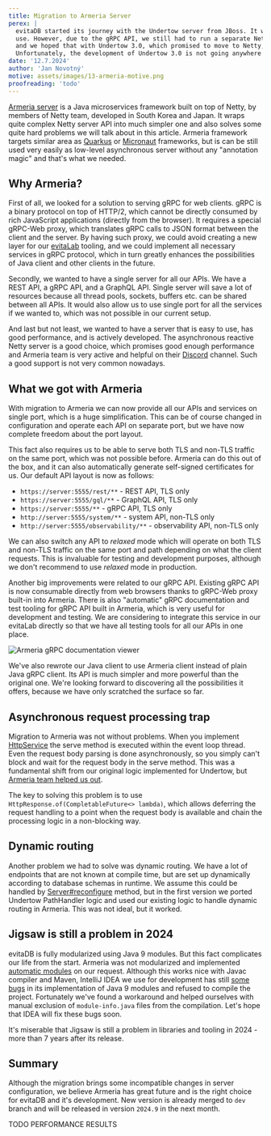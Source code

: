 ```yaml
---
title: Migration to Armeria Server
perex: |
  evitaDB started its journey with the Undertow server from JBoss. It was chosen because of its performance and ease of 
  use. However, due to the gRPC API, we still had to run a separate Netty server under the hood. This was far from ideal,
  and we hoped that with Undertow 3.0, which promised to move to Netty, we could unify all APIs under one server. 
  Unfortunately, the development of Undertow 3.0 is not going anywhere and we had to look for alternatives.
date: '12.7.2024'
author: 'Jan Novotný'
motive: assets/images/13-armeria-motive.png
proofreading: 'todo'
---
```


[Armeria server](https://armeria.dev/) is a Java microservices framework built on top of Netty, by members of Netty team,
developed in South Korea and Japan. It wraps quite complex Netty server API into much simpler one and also solves some
quite hard problems we will talk about in this article. Armeria framework targets similar area as [Quarkus](https://quarkus.io/)
or [Micronaut](https://micronaut.io/) frameworks, but is can be still used very easily as low-level asynchronous server
without any "annotation magic" and that's what we needed.

## Why Armeria?

First of all, we looked for a solution to serving gRPC for web clients. gRPC is a binary protocol on top of HTTP/2, which
cannot be directly consumed by rich JavaScript applications (directly from the browser). It requires a special gRPC-Web
proxy, which translates gRPC calls to JSON format between the client and the server. By having such proxy, we could
avoid creating a new layer for our [evitaLab](12-evitalab-after-6-months.md) tooling, and we could implement all necessary 
services in gRPC protocol, which in turn greatly enhances the possibilities of Java client and other clients in the future.

Secondly, we wanted to have a single server for all our APIs. We have a REST API, a gRPC API, and a GraphQL API.
Single server will save a lot of resources because all thread pools, sockets, buffers etc. can be shared between all APIs.
It would also allow us to use single port for all the services if we wanted to, which was not possible in our current
setup.

And last but not least, we wanted to have a server that is easy to use, has good performance, and is actively developed.
The asynchronous reactive Netty server is a good choice, which promises good enough performance and Armeria team is
very active and helpful on their [Discord](https://armeria.dev/s/discord) channel. Such a good support is not very common
nowadays.

## What we got with Armeria

With migration to Armeria we can now provide all our APIs and services on single port, which is a huge simplification.
This can be of course changed in configuration and operate each API on separate port, but we have now complete freedom
about the port layout.

This fact also requires us to be able to serve both TLS and non-TLS traffic on the same port, which was not possible
before. Armeria can do this out of the box, and it can also automatically generate self-signed certificates for us.
Our default API layout is now as follows:

- `https://server:5555/rest/**` - REST API, TLS only
- `https://server:5555/gql/**` - GraphQL API, TLS only
- `https://server:5555/**` - gRPC API, TLS only
- `http://server:5555/system/**` - system API, non-TLS only
- `http://server:5555/observability/**` - observability API, non-TLS only

We can also switch any API to *relaxed* mode which will operate on both TLS and non-TLS traffic on the same port and 
path depending on what the client requests. This is invaluable for testing and development purposes, although we don't
recommend to use *relaxed* mode in production.

Another big improvements were related to our gRPC API. Existing gRPC API is now consumable directly from web browsers
thanks to gRPC-Web proxy built-in into Armeria. There is also "automatic" gRPC documentation and test tooling for gRPC
API built in Armeria, which is very useful for development and testing. We are considering to integrate this service
in our evitaLab directly so that we have all testing tools for all our APIs in one place.

![Armeria gRPC documentation viewer](https://armeria.dev/static/07425b49e3908d0a974b067ff0a964eb/f594a/docservice-carousel-1.webp)

We've also rewrote our Java client to use Armeria client instead of plain Java gRPC client. Its API is much simpler and
more powerful than the original one. We're looking forward to discovering all the possibilities it offers, because we
have only scratched the surface so far.

## Asynchronous request processing trap

Migration to Armeria was not without problems. When you implement [HttpService](https://github.com/line/armeria/blob/main/core/src/main/java/com/linecorp/armeria/server/HttpService.java) the serve method is 
executed within the event loop thread. Even the request body parsing is done asynchronously, so you simply can't block
and wait for the request body in the serve method. This was a fundamental shift from our original logic implemented
for Undertow, but [Armeria team helped us out](https://discord.com/channels/1087271586832318494/1087272728177942629/1253656914106253374).

The key to solving this problem is to use `HttpResponse.of(CompletableFuture<> lambda)`, which allows deferring
the request handling to a point when the request body is available and chain the processing logic in a non-blocking way.

## Dynamic routing

Another problem we had to solve was dynamic routing. We have a lot of endpoints that are not known at compile time, but
are set up dynamically according to database schemas in runtime. We assume this could be handled by 
[Server#reconfigure](https://github.com/line/armeria/blob/main/core/src/main/java/com/linecorp/armeria/server/Server.java)
method, but in the first version we ported Undertow PathHandler logic and used our existing logic to handle dynamic
routing in Armeria. This was not ideal, but it worked.

## Jigsaw is still a problem in 2024

evitaDB is fully modularized using Java 9 modules. But this fact complicates our life from the start. Armeria was not
modularized and implemented [automatic modules](https://medium.com/technowriter/heres-a-cool-java-9-feature-automatic-module-name-2746641ebb7) 
on our request. Although this works nice with Javac compiler and Maven, IntelliJ IDEA we use for development has still
[some bugs](https://youtrack.jetbrains.com/issue/IDEA-353903) in its implementation of Java 9 modules and refused 
to compile the project. Fortunately we've found a workaround and helped ourselves with manual exclusion of `module-info.java`
files from the compilation. Let's hope that IDEA will fix these bugs soon.

It's miserable that Jigsaw is still a problem in libraries and tooling in 2024 - more than 7 years after its release.

## Summary

Although the migration brings some incompatible changes in server configuration, we believe Armeria has great future and
is the right choice for evitaDB and it's development. New version is already merged to `dev` branch and will be released 
in version `2024.9` in the next month.

TODO PERFORMANCE RESULTS

